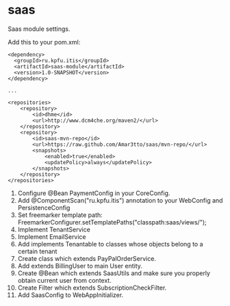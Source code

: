 # saas

Saas module settings.

Add this to your pom.xml:
    
    <dependency>
      <groupId>ru.kpfu.itis</groupId>
      <artifactId>saas-module</artifactId>
      <version>1.0-SNAPSHOT</version>
    </dependency>

    ...

    <repositories>
        <repository>
            <id>dhme</id>
            <url>http://www.dcm4che.org/maven2/</url>
        </repository>
        <repository>
            <id>saas-mvn-repo</id>
            <url>https://raw.github.com/Amar3tto/saas/mvn-repo/</url>
            <snapshots>
                <enabled>true</enabled>
                <updatePolicy>always</updatePolicy>
            </snapshots>
        </repository>
    </repositories>

1. Configure @Bean PaymentConfig in your CoreConfig.
2. Add @ComponentScan("ru.kpfu.itis") annotation to your WebConfig and PersistenceConfig
3. Set freemarker template path: FreemarkerConfigurer.setTemplatePaths("classpath:saas/views/");
4. Implement TenantService
5. Implement EmailService
6. Add implements Tenantable to classes whose objects belong to a certain tenant
7. Create class which extends PayPalOrderService.
8. Add extends BillingUser to main User entity.
9. Create @Bean which extends SaasUtils and make sure you properly obtain current user from context.
10. Create Filter which extends SubscriptionCheckFilter.
11. Add SaasConfig to WebAppInitializer.
